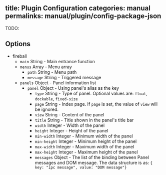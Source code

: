 title: Plugin Configuration
categories: manual
permalinks: manual/plugin/config-package-json
---

TODO:

## Options

 * fireball
   * `main` String - Main entrance function
   * `menus` Array - Menu array
     * `path` String - Menu path
     * `message` String - Triggered message
   * `panels` Object - Panel information list
     * `panel` Object - Using panel's alias as the key
       * `type` String - Type of panel. Optional values are: `float`, `dockable`, `fixed-size`
       * `page` String - Index page. If `page` is set, the value of `view` will be ignored.
       * `view` String - Content of the panel
       * `title` String - Title shown in the panel's title bar
       * `width` Integer - Width of the panel
       * `height` Integer - Height of the panel
       * `min-width` Integer - Minimum width of the panel
       * `min-height` Integer - Minimum height of the panel
       * `max-width` Integer - Maximum width of the panel
       * `max-height` Integer - Maximum height of the panel
       * `messages` Object - The list of the binding between Panel messages and DOM message. The data structure is as: `{ key: "ipc message", value: "DOM message"}`

